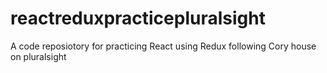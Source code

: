 # reactreduxpracticepluralsight
A code reposiotory for practicing React using Redux following Cory house on pluralsight
